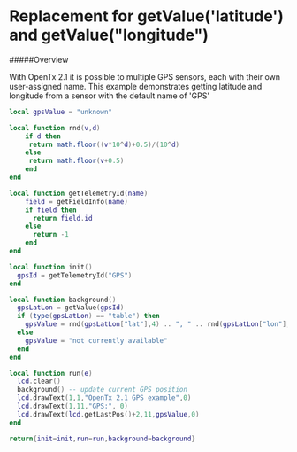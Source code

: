 # Replacement for getValue('latitude') and getValue("longitude")

#####Overview

With OpenTx 2.1 it is possible to multiple GPS sensors, each with their own user-assigned name.  This example demonstrates getting latitude and longitude from a sensor with the default name of 'GPS'

```lua
local gpsValue = "unknown"

local function rnd(v,d)
	if d then
	 return math.floor((v*10^d)+0.5)/(10^d)
	else
	 return math.floor(v+0.5)
	end
end

local function getTelemetryId(name)
	field = getFieldInfo(name)
	if field then
	  return field.id
	else
	  return -1
	end
end

local function init()
  gpsId = getTelemetryId("GPS")
end

local function background()
  gpsLatLon = getValue(gpsId)
  if (type(gpsLatLon) == "table") then
    gpsValue = rnd(gpsLatLon["lat"],4) .. ", " .. rnd(gpsLatLon["lon"],4)
  else
    gpsValue = "not currently available"
  end
end

local function run(e)
  lcd.clear()
  background() -- update current GPS position
  lcd.drawText(1,1,"OpenTx 2.1 GPS example",0)
  lcd.drawText(1,11,"GPS:", 0)
  lcd.drawText(lcd.getLastPos()+2,11,gpsValue,0)
end

return{init=init,run=run,background=background}
```
